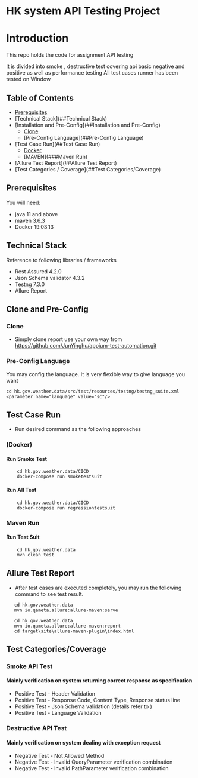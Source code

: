 # HK system API Testing Project

# Introduction

This repo holds the code for assignment <HongKong Observatory> API <Current Weather Report>testing

It is divided into smoke , destructive test covering api basic negative and positive as well as performance testing All
test cases runner has been tested on Window

## Table of Contents

- [Prerequisites](##Prerequisites)
- [Technical Stack](##Technical Stack)
- [Installation and Pre-Config](##Installation and Pre-Config)
    - [Clone](##Clone)
    - [Pre-Config Language](##Pre-Config Language)
- [Test Case Run](##Test Case Run)
    - [Docker](###Docker)
    - [MAVEN](###Maven Run)
- [Allure Test Report](##Allure Test Report)
- [Test Categories / Coverage](##Test Categories/Coverage)

## Prerequisites

You will need:

- java 11 and above
- maven 3.6.3
- Docker 19.03.13

## Technical Stack

Reference to following libraries / frameworks

- Rest Assured 4.2.0
- Json Schema validator 4.3.2
- Testng 7.3.0
- Allure Report

## Clone and Pre-Config

### Clone

- Simply clone report use your own way from
  https://github.com/JunYinghu/appium-test-automation.git

### Pre-Config Language

You may config the language. It is very flexible way to give language you want

```
cd hk.gov.weather.data/src/test/resources/testng/testng_suite.xml
<parameter name="language" value="sc"/>
```

## Test Case Run

- Run desired command as the following approaches

### (Docker)

#### Run Smoke Test

```
    cd hk.gov.weather.data/CICD   
    docker-compose run smoketestsuit
```

#### Run All Test

```
    cd hk.gov.weather.data/CICD   
    docker-compose run regressiontestsuit   
```

### Maven Run

#### Run Test Suit

```
    cd hk.gov.weather.data
    mvn clean test 
```

## Allure Test Report
 - After test cases are executed completely, you may run the following command to see test result.

```
   cd hk.gov.weather.data 
   mvn io.qameta.allure:allure-maven:serve
```

```
   cd hk.gov.weather.data 
   mvn io.qameta.allure:allure-maven:report
   cd target\site\allure-maven-plugin\index.html
```

## Test Categories/Coverage

### Smoke API Test

#### Mainly verification on system returning correct response as specification

- Positive Test - Header Validation
- Positive Test - Response Code, Content Type, Response status line
- Positive Test - Json Schema validation (details refer to )
- Positive Test - Language Validation

### Destructive API Test

#### Mainly verification on system dealing with exception request

- Negative Test - Not Allowed Method
- Negative Test - Invalid QueryParameter verification combination
- Negative Test - Invalid PathParameter verification combination
